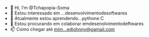 - 👋 Hi, I’m @Tchapopia-Soma
- 👀 Estou interessado em ...desenvolvimentodesoftwares
- 🌱 Atualmente estou aprendendo...pythone C
- 💞️ Estou procurando em colaborar emdesenolvimentodeftwares
- 📫 Como chegar até mim...edjohnny@gamail.com
<!---
Tchapopia-Soma/Tchapopia-Soma is a ✨ special ✨ repository because its `README.md` (this file) appears on your GitHub profile.
You can click the Preview link to take a look at your changes.
--->
